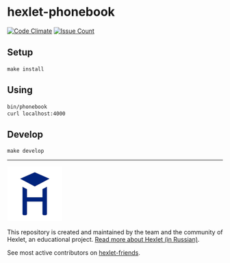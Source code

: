 # hexlet-phonebook

[![Code Climate](https://codeclimate.com/github/hexlet-components/js-phonebook/badges/gpa.svg)](https://codeclimate.com/github/hexlet-components/js-phonebook)
[![Issue Count](https://codeclimate.com/github/hexlet-components/js-phonebook/badges/issue_count.svg)](https://codeclimate.com/github/hexlet-components/js-phonebook)

## Setup

```
make install
```

## Using

```
bin/phonebook
curl localhost:4000
```

## Develop

```
make develop
```

---

[![Hexlet Ltd. logo](https://raw.githubusercontent.com/Hexlet/assets/master/images/hexlet_logo128.png)](https://hexlet.io?utm_source=github&utm_medium=link&utm_campaign=hexlet-phonebook)

This repository is created and maintained by the team and the community of Hexlet, an educational project. [Read more about Hexlet (in Russian)](https://hexlet.io?utm_source=github&utm_medium=link&utm_campaign=hexlet-phonebook).

See most active contributors on [hexlet-friends](https://friends.hexlet.io/).
